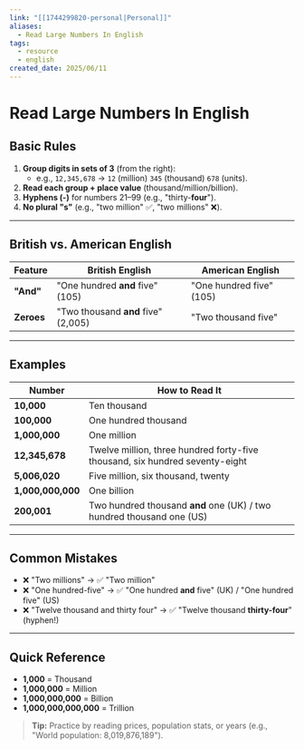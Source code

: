 ```yaml
---
link: "[[1744299820-personal|Personal]]"
aliases:
  - Read Large Numbers In English
tags:
  - resource
  - english
created_date: 2025/06/11
---
```

# Read Large Numbers In English
## **Basic Rules**
1. **Group digits in sets of 3** (from the right):  
   - e.g., `12,345,678` → `12` (million) `345` (thousand) `678` (units).
2. **Read each group + place value** (thousand/million/billion).  
3. **Hyphens (-)** for numbers 21–99 (e.g., "thirty-**four**").  
4. **No plural "s"** (e.g., "two million" ✅, "two millions" ❌).  
---
## **British vs. American English**
| Feature    | British English                     | American English         |
| ---------- | ----------------------------------- | ------------------------ |
| **"And"**  | "One hundred **and** five" (105)    | "One hundred five" (105) |
| **Zeroes** | "Two thousand **and** five" (2,005) | "Two thousand five"      |

---
## **Examples**
| Number           | How to Read It                  |
|------------------|---------------------------------|
| **10,000**       | Ten thousand                    |
| **100,000**      | One hundred thousand            |
| **1,000,000**    | One million                     |
| **12,345,678**   | Twelve million, three hundred forty-five thousand, six hundred seventy-eight |
| **5,006,020**    | Five million, six thousand, twenty |
| **1,000,000,000** | One billion                    |
| **200,001**      | Two hundred thousand **and** one (UK) / two hundred thousand one (US) |

---
## **Common Mistakes**
- ❌ "Two millions" → ✅ "Two million"  
- ❌ "One hundred-five" → ✅ "One hundred **and** five" (UK) / "One hundred five" (US)  
- ❌ "Twelve thousand and thirty four" → ✅ "Twelve thousand **thirty-four**" (hyphen!)  

---
## **Quick Reference**
- **1,000** = Thousand  
- **1,000,000** = Million  
- **1,000,000,000** = Billion  
- **1,000,000,000,000** = Trillion  

> **Tip:** Practice by reading prices, population stats, or years (e.g., "World population: 8,019,876,189").

